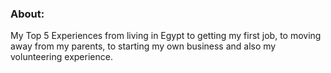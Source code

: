 ### About:

My Top 5 Experiences from living in Egypt to getting my first job, to moving away from my parents, to starting my own business and also my volunteering experience. 